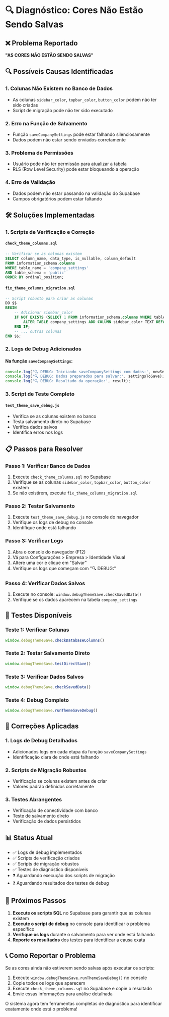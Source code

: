 # 🔍 Diagnóstico: Cores Não Estão Sendo Salvas

## ❌ Problema Reportado
**"AS CORES NÃO ESTÃO SENDO SALVAS"**

## 🔍 Possíveis Causas Identificadas

### 1. **Colunas Não Existem no Banco de Dados**
- As colunas `sidebar_color`, `topbar_color`, `button_color` podem não ter sido criadas
- Script de migração pode não ter sido executado

### 2. **Erro na Função de Salvamento**
- Função `saveCompanySettings` pode estar falhando silenciosamente
- Dados podem não estar sendo enviados corretamente

### 3. **Problema de Permissões**
- Usuário pode não ter permissão para atualizar a tabela
- RLS (Row Level Security) pode estar bloqueando a operação

### 4. **Erro de Validação**
- Dados podem não estar passando na validação do Supabase
- Campos obrigatórios podem estar faltando

## 🛠️ Soluções Implementadas

### 1. **Scripts de Verificação e Correção**

#### `check_theme_columns.sql`
```sql
-- Verificar se as colunas existem
SELECT column_name, data_type, is_nullable, column_default
FROM information_schema.columns 
WHERE table_name = 'company_settings' 
AND table_schema = 'public'
ORDER BY ordinal_position;
```

#### `fix_theme_columns_migration.sql`
```sql
-- Script robusto para criar as colunas
DO $$
BEGIN
    -- Adicionar sidebar_color
    IF NOT EXISTS (SELECT 1 FROM information_schema.columns WHERE table_name = 'company_settings' AND column_name = 'sidebar_color') THEN
        ALTER TABLE company_settings ADD COLUMN sidebar_color TEXT DEFAULT '#dee2e3';
    END IF;
    -- ... outras colunas
END $$;
```

### 2. **Logs de Debug Adicionados**

#### Na função `saveCompanySettings`:
```typescript
console.log('🔍 DEBUG: Iniciando saveCompanySettings com dados:', newSettings);
console.log('🔍 DEBUG: Dados preparados para salvar:', settingsToSave);
console.log('🔍 DEBUG: Resultado da operação:', result);
```

### 3. **Script de Teste Completo**

#### `test_theme_save_debug.js`
- Verifica se as colunas existem no banco
- Testa salvamento direto no Supabase
- Verifica dados salvos
- Identifica erros nos logs

## 📋 Passos para Resolver

### **Passo 1: Verificar Banco de Dados**
1. Execute `check_theme_columns.sql` no Supabase
2. Verifique se as colunas `sidebar_color`, `topbar_color`, `button_color` existem
3. Se não existirem, execute `fix_theme_columns_migration.sql`

### **Passo 2: Testar Salvamento**
1. Execute `test_theme_save_debug.js` no console do navegador
2. Verifique os logs de debug no console
3. Identifique onde está falhando

### **Passo 3: Verificar Logs**
1. Abra o console do navegador (F12)
2. Vá para Configurações > Empresa > Identidade Visual
3. Altere uma cor e clique em "Salvar"
4. Verifique os logs que começam com "🔍 DEBUG:"

### **Passo 4: Verificar Dados Salvos**
1. Execute no console: `window.debugThemeSave.checkSavedData()`
2. Verifique se os dados aparecem na tabela `company_settings`

## 🧪 Testes Disponíveis

### **Teste 1: Verificar Colunas**
```javascript
window.debugThemeSave.checkDatabaseColumns()
```

### **Teste 2: Testar Salvamento Direto**
```javascript
window.debugThemeSave.testDirectSave()
```

### **Teste 3: Verificar Dados Salvos**
```javascript
window.debugThemeSave.checkSavedData()
```

### **Teste 4: Debug Completo**
```javascript
window.debugThemeSave.runThemeSaveDebug()
```

## 🔧 Correções Aplicadas

### 1. **Logs de Debug Detalhados**
- Adicionados logs em cada etapa da função `saveCompanySettings`
- Identificação clara de onde está falhando

### 2. **Scripts de Migração Robustos**
- Verificação se colunas existem antes de criar
- Valores padrão definidos corretamente

### 3. **Testes Abrangentes**
- Verificação de conectividade com banco
- Teste de salvamento direto
- Verificação de dados persistidos

## 📊 Status Atual

- ✅ Logs de debug implementados
- ✅ Scripts de verificação criados
- ✅ Scripts de migração robustos
- ✅ Testes de diagnóstico disponíveis
- ❓ Aguardando execução dos scripts de migração
- ❓ Aguardando resultados dos testes de debug

## 🎯 Próximos Passos

1. **Execute os scripts SQL** no Supabase para garantir que as colunas existem
2. **Execute o script de debug** no console para identificar o problema específico
3. **Verifique os logs** durante o salvamento para ver onde está falhando
4. **Reporte os resultados** dos testes para identificar a causa exata

## 📞 Como Reportar o Problema

Se as cores ainda não estiverem sendo salvas após executar os scripts:

1. Execute `window.debugThemeSave.runThemeSaveDebug()` no console
2. Copie todos os logs que aparecem
3. Execute `check_theme_columns.sql` no Supabase e copie o resultado
4. Envie essas informações para análise detalhada

O sistema agora tem ferramentas completas de diagnóstico para identificar exatamente onde está o problema!
